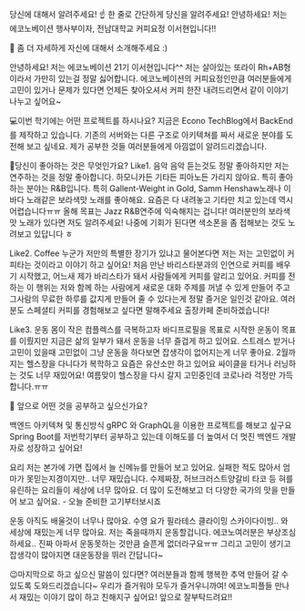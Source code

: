 당신에 대해서 알려주세요!
☝️ 한 줄로 간단하게 당신을 알려주세요!
안녕하세요! 저는 에코노베이션 행사부이자, 전남대학교 커피요정 이서현입니다!!

🐣 좀 더 자세하게 자신에 대해서 소개해주세요 :)

안녕하세요! 저는 에코노베이션 21기 이서현입니다^^
 저는 살아있는 또라이 Rh+AB형이라서 가만히 있는걸 정말 싫어합니다. 
 에코노베이션의 커피요정인만큼 여러분들에게 고민이 있거나 문제가 있다면 언제든 찾아오셔서 커피 한잔 내려드리면서 같이 이야기 나누고 싶어요~

💻이번 학기에는 어떤 프로젝트를 하시나요?
    지금은 Econo TechBlog에서 BackEnd를 제작하고 있습니다. 기존의 서버와는 다른 구조로 아키텍쳐를 짜서 새로운 분야를 도전해 보고 싶네요. 제가 공부한 것들 여러분들에게
    아낌없이 알려드리겠습니다.

🌷당신이 좋아하는 것은 무엇인가요?
Like1. 음악
음악 듣는것도 정말 좋아하지만 저는 연주하는 것을 정말 좋아합니다. 하모니카든 기타든 피아노든 가리지 않아요. 특히 좋아하는 분야는 R&B입니다. 특히 Gallent-Weight in Gold, Samm Henshaw노래나 이바다 노래같은 보라색맛 노래를 좋아해요. 요즘은 다 내려놓고 기타만 치고 있는데 역시 어렵습니다ㅠㅠ 올해 목표는 Jazz R&B연주에 익숙해지는 겁니다! 여러분만의 보라색맛 노래가 있다면 저도 알려주세요!
나중에 기회가 된다면 색소폰을 좀 접해보는 것도 노려보고 있답니다 ㅎ

Like2. Coffee
누군가 저만의 특별한 장기가 있냐고 물어본다면 저는 저는 고민없이 커피타는 것이라고 이야기 하고 싶어요! 처음 만난 바리스타분과의 인연으로 커피를 배우기 시작했고, 어느새 제가 바리스타가 돼서 사람들에게 커피를 알리고 있어요. 커피를 전하는 이 행위는 저와 함께 하는 사람에게 새로운 대화 주제를 꺼낼 수 있게 만들어 주고 그사람의 무료한 하루를 값지게 만들어 줄 수 있다는게 정말 즐거운 일인것 같아요. 여러분도 스페셜티 커피를 경험해보고 싶다면 말해주세요 출장카페 준비하겠습니다!

Like3. 운동
몸이 작은 컴플렉스를 극복하고자 바디프로필을 목표로 시작한 운동이 목표를 이뤘지만 지금은 삶의 일부가 돼서 운동을 너무 즐겁게 하고 있어요. 스트레스 받거나 고민이 있을때 고민없이 그냥 운동을 하다보면 
잡생각이 없어지는게 너무 좋아요. 2월까지는 헬스장을 다니다가 복학하고 요즘은 유산소만 하고 있어요 싸이클을 타거나 러닝하는 것도 너무 재밌어요! 여름맞이 헬스장을 다시 갈지 고민중인데 코로나라 걱정만 가득합니다.ㅠㅠ

🥔 앞으로 어떤 것을 공부하고 싶으신가요?

 백엔드 아키텍쳐 및 통신방식
 gRPC 와 GraphQL을 이용한 프로젝트를 해보고 싶구요 Spring Boot를 저번학기부터 공부하고 있는데 이해도를 더 높여서 더 멋진 백엔드 개발자로 성장하고 싶어요!

요리
저는 본가에 가면 집에서 늘 신메뉴를 만들어 보고 있어요. 실패한 적도 많아서 엄마가 못믿는지경이지만.. 너무 재밌습니다. 수제짜장, 허브크러스트양갈비 타코 등 혀를 유린하는 요리들이 세상에 너무 많아요.
더 많이 도전해보고 더 다양한 국가의 맛을 만들어 보고 싶어요. - 오늘 준비한 고기부터보시죠

운동
아직도 배울것이 너무나 많아요. 수영 요가 필라테스 클라이밍 스카이다이빙.. 와 세상에 재밌는게 너무 많아요. 저는 죽을때까지 운동할겁니다.
에코노여러분은 부상조심하세요.. 진짜 아파서 운동못하는 것만큼 슬픈게 없더라구요ㅠㅠ
그리고 고민이 생기고 잡생각이 많아지면 대운동장을 뛰러 간답니다~

😉마지막으로 하고 싶으신 말씀이 있다면?
 여러분들과 함께 행복한 추억 만들어 갈 수 있도록 도와드리겠습니다~ 우리가 즐거워야 모두가 즐거우니까여!
   에코노피플들 만나서 재밌는 이야기 많이 하고 친해지구 싶어요! 앞으로 잘부탁드려요!! 